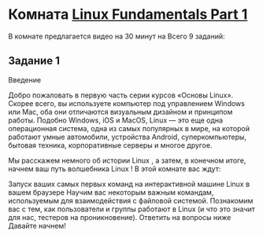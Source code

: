 # Комната [Linux Fundamentals Part 1](https://tryhackme.com/r/room/linuxfundamentalspart1) 
В комнате предлагается видео на 30 минут на 
Всего 9 заданий:
## Задание 1
Введение

Добро пожаловать в первую часть серии курсов «Основы Linux».  Скорее всего, вы используете компьютер под 
управлением Windows или Mac, оба они отличаются визуальным дизайном и принципом работы. Подобно Windows, iOS и 
MacOS, Linux — это еще одна операционная система, одна из самых популярных в мире, на которой работают умные 
автомобили, устройства Android, суперкомпьютеры, бытовая техника, корпоративные серверы и многое другое.

Мы расскажем немного об истории Linux , а затем, в конечном итоге, начнем ваш путь волшебника Linux ! В этой комнате вас ждут:

Запуск ваших самых первых команд на интерактивной машине Linux в вашем браузере
Научим вас некоторым важным командам, используемым для взаимодействия с файловой системой.
Познакомим вас с тем, как пользователи и группы работают в Linux (и что это значит для нас, тестеров на проникновение).
Ответить на вопросы ниже
Давайте начнем!



